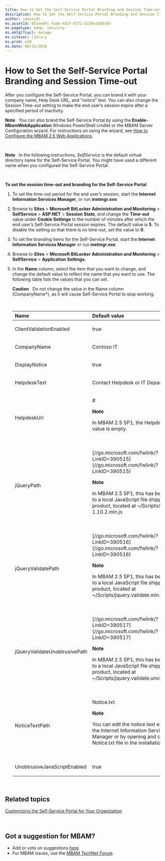```yaml
---
title: How to Set the Self-Service Portal Branding and Session Time-out
description: How to Set the Self-Service Portal Branding and Session Time-out
author: jamiejdt
ms.assetid: 031eedfc-fade-4d2f-8771-b329e1d38c0d
ms.pagetype: mdop, security
ms.mktglfcycl: manage
ms.sitesec: library
ms.prod: w10
ms.date: 06/16/2016
---
```



# How to Set the Self-Service Portal Branding and Session Time-out


After you configure the Self-Service Portal, you can brand it with your company name, Help Desk URL, and "notice" text. You can also change the Session Time-out setting to make the end user’s session expire after a specified period of inactivity.

**Note**  
You can also brand the Self-Service Portal by using the **Enable-MbamWebApplication** Windows PowerShell cmdlet or the MBAM Server Configuration wizard. For instructions on using the wizard, see [How to Configure the MBAM 2.5 Web Applications](how-to-configure-the-mbam-25-web-applications.md).

 

**Note**  
In the following instructions, *SelfService* is the default virtual directory name for the Self-Service Portal. You might have used a different name when you configured the Self-Service Portal.

 

**To set the session time-out and branding for the Self-Service Portal**

1.  To set the time-out period for the end user’s session, start the **Internet Information Services Manager**, or run **inetmgr.exe**.

2.  Browse to **Sites** &gt; **Microsoft BitLocker Administration and Monitoring** &gt; **SelfService** &gt; **ASP.NET** &gt; **Session State**, and change the **Time-out** value under **Cookie Settings** to the number of minutes after which the end user’s Self-Service Portal session expires. The default value is **5**. To disable the setting so that there is no time-out, set the value to **0**.

3.  To set the branding items for the Self-Service Portal, start the **Internet Information Services Manager** or run **inetmgr.exe**.

4.  Browse to **Sites** &gt; **Microsoft BitLocker Administration and Monitoring** &gt; **SelfService** &gt; **Application Settings**.

5.  In the **Name** column, select the item that you want to change, and change the default value to reflect the name that you want to use. The following table lists the values that you can set.

    **Caution**  
    Do not change the value in the Name column (CompanyName\*), as it will cause Self-Service Portal to stop working.

     

    <table>
    <colgroup>
    <col width="50%" />
    <col width="50%" />
    </colgroup>
    <thead>
    <tr class="header">
    <th align="left">Name</th>
    <th align="left">Default value</th>
    </tr>
    </thead>
    <tbody>
    <tr class="odd">
    <td align="left"><p>ClientValidationEnabled</p></td>
    <td align="left"><p>true</p></td>
    </tr>
    <tr class="even">
    <td align="left"><p>CompanyName</p></td>
    <td align="left"><p>Contoso IT</p></td>
    </tr>
    <tr class="odd">
    <td align="left"><p>DisplayNotice</p></td>
    <td align="left"><p>true</p></td>
    </tr>
    <tr class="even">
    <td align="left"><p>HelpdeskText</p></td>
    <td align="left"><p>Contact Helpdesk or IT Department</p></td>
    </tr>
    <tr class="odd">
    <td align="left"><p>HelpdeskUrl</p></td>
    <td align="left"><p>#</p>
    <div class="alert">
    <strong>Note</strong>  
    <p>In MBAM 2.5 SP1, the HelpdeskUrl default value is empty.</p>
    </div>
    <div>
     
    </div></td>
    </tr>
    <tr class="even">
    <td align="left"><p>jQueryPath</p></td>
    <td align="left"><p>[//go.microsoft.com/fwlink/?LinkID=390515](//go.microsoft.com/fwlink/?LinkID=390515)</p>
    <div class="alert">
    <strong>Note</strong>  
    <p>In MBAM 2.5 SP1, this has been changed to a local JavaScript file shipped with the product, located at ~/Scripts/jquery-1.10.2.min.js</p>
    </div>
    <div>
     
    </div></td>
    </tr>
    <tr class="odd">
    <td align="left"><p>jQueryValidatePath</p></td>
    <td align="left"><p>[//go.microsoft.com/fwlink/?LinkID=390516](//go.microsoft.com/fwlink/?LinkID=390516)</p>
    <div class="alert">
    <strong>Note</strong>  
    <p>In MBAM 2.5 SP1, this has been changed to a local JavaScript file shipped with the product, located at ~/Scripts/jquery.validate.min.js</p>
    </div>
    <div>
     
    </div></td>
    </tr>
    <tr class="even">
    <td align="left"><p>jQueryValidateUnobtrusivePath</p></td>
    <td align="left"><p>[//go.microsoft.com/fwlink/?LinkID=390517](//go.microsoft.com/fwlink/?LinkID=390517)</p>
    <div class="alert">
    <strong>Note</strong>  
    <p>In MBAM 2.5 SP1, this has been changed to a local JavaScript file shipped with the product, located at ~/Scripts/jquery.validate.unobtrusive.min.js</p>
    </div>
    <div>
     
    </div></td>
    </tr>
    <tr class="odd">
    <td align="left"><p>NoticeTextPath</p></td>
    <td align="left"><p>Notice.txt</p>
    <div class="alert">
    <strong>Note</strong>  
    <p>You can edit the notice text either by using the Internet Information Services (IIS) Manager or by opening and changing the Notice.txt file in the installation directory.</p>
    </div>
    <div>
     
    </div></td>
    </tr>
    <tr class="even">
    <td align="left"><p>UnobtrusiveJavaScriptEnabled</p></td>
    <td align="left"><p>true</p></td>
    </tr>
    </tbody>
    </table>

     



## Related topics


[Customizing the Self-Service Portal for Your Organization](customizing-the-self-service-portal-for-your-organization.md)

 

## Got a suggestion for MBAM?
- Add or vote on suggestions [here](http://mbam.uservoice.com/forums/268571-microsoft-bitlocker-administration-and-monitoring). 
- For MBAM issues, use the [MBAM TechNet Forum](https://social.technet.microsoft.com/Forums/home?forum=mdopmbam). 





